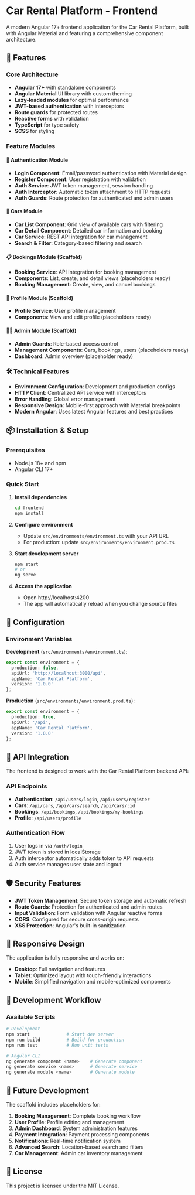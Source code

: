 # Car Rental Platform - Frontend

A modern Angular 17+ frontend application for the Car Rental Platform, built with Angular Material and featuring a comprehensive component architecture.

## 🚀 Features

### Core Architecture
- **Angular 17+** with standalone components
- **Angular Material** UI library with custom theming
- **Lazy-loaded modules** for optimal performance
- **JWT-based authentication** with interceptors
- **Route guards** for protected routes
- **Reactive forms** with validation
- **TypeScript** for type safety
- **SCSS** for styling

### Feature Modules

#### 🔐 Authentication Module
- **Login Component**: Email/password authentication with Material design
- **Register Component**: User registration with validation
- **Auth Service**: JWT token management, session handling
- **Auth Interceptor**: Automatic token attachment to HTTP requests
- **Auth Guards**: Route protection for authenticated and admin users

#### 🚗 Cars Module
- **Car List Component**: Grid view of available cars with filtering
- **Car Detail Component**: Detailed car information and booking
- **Car Service**: REST API integration for car management
- **Search & Filter**: Category-based filtering and search

#### 📋 Bookings Module (Scaffold)
- **Booking Service**: API integration for booking management
- **Components**: List, create, and detail views (placeholders ready)
- **Booking Management**: Create, view, and cancel bookings

#### 👤 Profile Module (Scaffold)
- **Profile Service**: User profile management
- **Components**: View and edit profile (placeholders ready)

#### 👨‍💼 Admin Module (Scaffold)
- **Admin Guards**: Role-based access control
- **Management Components**: Cars, bookings, users (placeholders ready)
- **Dashboard**: Admin overview (placeholder ready)

### 🛠 Technical Features
- **Environment Configuration**: Development and production configs
- **HTTP Client**: Centralized API service with interceptors
- **Error Handling**: Global error management
- **Responsive Design**: Mobile-first approach with Material breakpoints
- **Modern Angular**: Uses latest Angular features and best practices

## 📦 Installation & Setup

### Prerequisites
- Node.js 18+ and npm
- Angular CLI 17+

### Quick Start

1. **Install dependencies**
   ```bash
   cd frontend
   npm install
   ```

2. **Configure environment**
   - Update `src/environments/environment.ts` with your API URL
   - For production: update `src/environments/environment.prod.ts`

3. **Start development server**
   ```bash
   npm start
   # or
   ng serve
   ```

4. **Access the application**
   - Open http://localhost:4200
   - The app will automatically reload when you change source files

## 🔧 Configuration

### Environment Variables

**Development** (`src/environments/environment.ts`):
```typescript
export const environment = {
  production: false,
  apiUrl: 'http://localhost:3000/api',
  appName: 'Car Rental Platform',
  version: '1.0.0'
};
```

**Production** (`src/environments/environment.prod.ts`):
```typescript
export const environment = {
  production: true,
  apiUrl: '/api',
  appName: 'Car Rental Platform',
  version: '1.0.0'
};
```

## 🔌 API Integration

The frontend is designed to work with the Car Rental Platform backend API:

### API Endpoints

- **Authentication**: `/api/users/login`, `/api/users/register`
- **Cars**: `/api/cars`, `/api/cars/search`, `/api/cars/:id`
- **Bookings**: `/api/bookings`, `/api/bookings/my-bookings`
- **Profile**: `/api/users/profile`

### Authentication Flow

1. User logs in via `/auth/login`
2. JWT token is stored in localStorage
3. Auth interceptor automatically adds token to API requests
4. Auth service manages user state and logout

## 🛡 Security Features

- **JWT Token Management**: Secure token storage and automatic refresh
- **Route Guards**: Protection for authenticated and admin routes
- **Input Validation**: Form validation with Angular reactive forms
- **CORS**: Configured for secure cross-origin requests
- **XSS Protection**: Angular's built-in sanitization

## 📱 Responsive Design

The application is fully responsive and works on:
- **Desktop**: Full navigation and features
- **Tablet**: Optimized layout with touch-friendly interactions
- **Mobile**: Simplified navigation and mobile-optimized components

## 🚀 Development Workflow

### Available Scripts

```bash
# Development
npm start              # Start dev server
npm run build          # Build for production
npm run test           # Run unit tests

# Angular CLI
ng generate component <name>    # Generate component
ng generate service <name>      # Generate service
ng generate module <name>       # Generate module
```

## 🔮 Future Development

The scaffold includes placeholders for:

1. **Booking Management**: Complete booking workflow
2. **User Profile**: Profile editing and management
3. **Admin Dashboard**: System administration features
4. **Payment Integration**: Payment processing components
5. **Notifications**: Real-time notification system
6. **Advanced Search**: Location-based search and filters
7. **Car Management**: Admin car inventory management

## 📄 License

This project is licensed under the MIT License.
